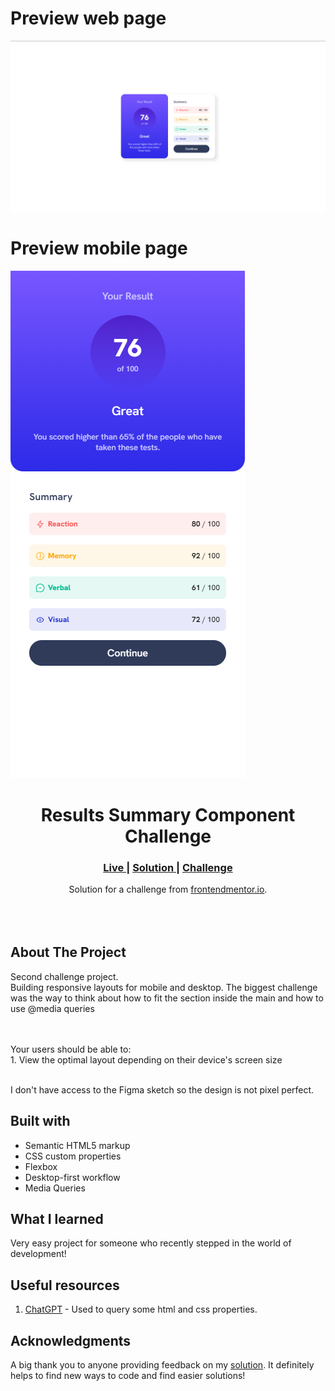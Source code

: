 <h1>Preview web page</h1>
<img src=".github/preview.png"></img>
<h1>Preview mobile page</h1>
<img src=".github/preview-mobile.png"></img>

<h1 align="center">Results Summary Component Challenge</h1>

<div align="center">
  <h3>
    <a href="https://pedrocelotto.github.io/ResultsSummaryComponent-FrontendMentor/" color="white">
      Live
    </a>
    <span> | </span>
    <a href="https://www.frontendmentor.io/solutions/resultssummarycomponent-challenge-QVMp1lXMfH">
      Solution
    </a>
   <span> | </span>
    <a href="https://www.frontendmentor.io/challenges/results-summary-component-CE_K6s0maV/hub">
      Challenge
    </a>
  </h3>
</div>
<div align="center">
   Solution for a challenge from  <a href="https://www.frontendmentor.io/" target="_blank">frontendmentor.io</a>.
</div>
<br>
<br>
<br>

## About The Project

<p>Second challenge project.<br>
Building responsive layouts for mobile and desktop.
The biggest challenge was the way to think about how to fit the section inside the main and how to use @media queries</p>
<br><br>Your users should be able to:
<br>1. View the optimal layout depending on their device's screen size

<br>
<br> <p>I don't have access to the Figma sketch so the design is not pixel perfect.</p>

## Built with

- Semantic HTML5 markup
- CSS custom properties
- Flexbox
- Desktop-first workflow
- Media Queries

## What I learned

Very easy project for someone who recently stepped in the world of development!

## Useful resources

1. <a href="https://chat.openai.com/">ChatGPT</a> - Used to query some html and css properties.

## Acknowledgments

A big thank you to anyone providing feedback on my <a href="https://www.frontendmentor.io/solutions/resultssummarycomponent-challenge-QVMp1lXMfH">solution</a>. It definitely helps to find new ways to code and find easier solutions!
